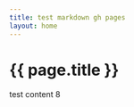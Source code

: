 ```yaml
---
title: test markdown gh pages
layout: home
---
```



<h1>{{ page.title }}</h1>

<div id="test">
</div>
<script>
  document.getElementById("test").appendChild("someData");
</script>

test content 8
